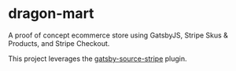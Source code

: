 # dragon-mart

A proof of concept ecommerce store using GatsbyJS, Stripe Skus & Products, and Stripe Checkout.

This project leverages the [gatsby-source-stripe](https://github.com/njosefbeck/gatsby-source-stripe) plugin.